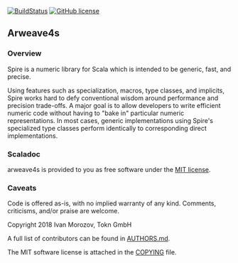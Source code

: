 


[![BuildStatus](https://circleci.com/gh/toknapp/arweave4s.svg?style=svg)](https://circleci.com/gh/toknapp/arweave4s)
[![GitHub license](https://img.shields.io/badge/license-MIT-blue.svg)](https://raw.githubusercontent.com/toknapp/arweave4s/develop/COPYING)

## Arweave4s

### Overview

Spire is a numeric library for Scala which is intended to be generic, fast,
and precise.

Using features such as specialization, macros, type classes, and implicits,
Spire works hard to defy conventional wisdom around performance and precision
trade-offs. A major goal is to allow developers to write efficient numeric
code without having to "bake in" particular numeric representations. In most
cases, generic implementations using Spire's specialized type classes perform
identically to corresponding direct implementations.

### Scaladoc

arweave4s is provided to you as free software under the
[MIT license](COPYING).


### Caveats

Code is offered as-is, with no implied warranty of any kind. Comments,
criticisms, and/or praise are welcome.

Copyright 2018 Ivan Morozov, Tokn GmbH

A full list of contributors can be found in [AUTHORS.md](AUTHORS.md).

The MIT software license is attached in the [COPYING](COPYING) file.